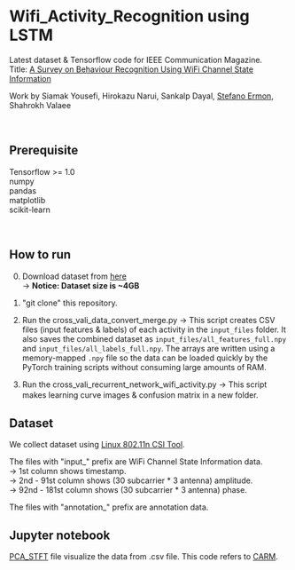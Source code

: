 # Wifi_Activity_Recognition using LSTM

Latest dataset & Tensorflow code for IEEE Communication Magazine.  
Title: [A Survey on Behaviour Recognition Using WiFi Channel State Information](http://ieeexplore.ieee.org/document/8067693/)

Work by Siamak Yousefi, Hirokazu Narui, Sankalp Dayal, [Stefano Ermon](http://cs.stanford.edu/~ermon), Shahrokh Valaee

<br/>

## Prerequisite

Tensorflow >= 1.0  
numpy  
pandas  
matplotlib  
scikit-learn  

<br/>

## How to run
0. Download dataset from [here](https://drive.google.com/file/d/19uH0_z1MBLtmMLh8L4BlNA0w-XAFKipM/view?usp=sharing)  
 -> **Notice: Dataset size is ~4GB**  

1. "git clone" this repository.  
 
2. Run the cross_vali_data_convert_merge.py
 -> This script creates CSV files (input features & labels) of each activity in the
    ``input_files`` folder. It also saves the combined dataset as
    ``input_files/all_features_full.npy`` and ``input_files/all_labels_full.npy``.
    The arrays are written using a memory-mapped ``.npy`` file so the data can be
    loaded quickly by the PyTorch training scripts without consuming large
    amounts of RAM.


3. Run the cross_vali_recurrent_network_wifi_activity.py 
 -> This script makes learning curve images & confusion matrix in a new folder.　　

## Dataset
We collect dataset using [Linux 802.11n CSI Tool](https://dhalperi.github.io/linux-80211n-csitool/).  

The files with "input_" prefix are WiFi Channel State Information data.  
 -> 1st column shows timestamp.  
 -> 2nd - 91st column shows (30 subcarrier * 3 antenna) amplitude.  
 -> 92nd - 181st column shows (30 subcarrier * 3 antenna) phase.
 
The files with "annotation_" prefix are annotation data.

## Jupyter notebook
[PCA_STFT](https://github.com/ermongroup/Wifi_Activity_Recognition/blob/master/PCA_STFT_visualize.ipynb) file visualize the data from .csv file. This code refers to [CARM](https://www.cse.msu.edu/~alexliu/publications/WeiCARM/WeiCARM_MOBICOM15.pdf).
